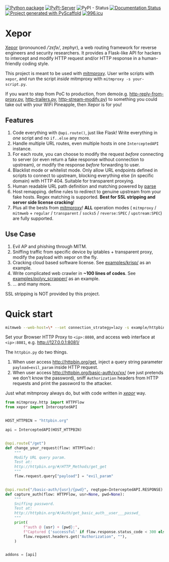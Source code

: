 [![Python package](https://github.com/xepor/xepor/actions/workflows/python-package.yml/badge.svg)](https://github.com/xepor/xepor/actions/workflows/python-package.yml)
[![PyPI-Server](https://img.shields.io/pypi/v/xepor.svg)](https://pypi.org/project/xepor/)
![PyPI - Status](https://img.shields.io/pypi/status/xepor)
[![Documentation Status](https://readthedocs.org/projects/xepor/badge/?version=latest)](https://xepor.readthedocs.io/en/latest/?badge=latest)
[![Project generated with PyScaffold](https://img.shields.io/badge/-PyScaffold-005CA0?logo=pyscaffold)](https://pyscaffold.org/)
[![996.icu](https://img.shields.io/badge/link-996.icu-red.svg)](https://996.icu)

# Xepor

[Xepor](https://github.com/xepor/xepor) (pronounced */ˈzɛfə/*, zephyr), a web routing framework for reverse engineers and security researchers.
It provides a Flask-like API for hackers to intercept and modify HTTP request and/or HTTP response in a human-friendly coding style.

This project is meant to be used with [mitmproxy](https://github.com/mitmproxy/mitmproxy/). User write scripts with `xepor`, and run the script *inside* mitmproxy with `mitmproxy -s your-script.py`.

If you want to step from PoC to production, from demo(e.g. [http-reply-from-proxy.py](https://github.com/mitmproxy/mitmproxy/blob/v7.0.4/examples/addons/http-reply-from-proxy.py), [http-trailers.py](https://github.com/mitmproxy/mitmproxy/blob/v7.0.4/examples/addons/http-trailers.py), [http-stream-modify.py](https://github.com/mitmproxy/mitmproxy/blob/v7.0.4/examples/addons/http-stream-modify.py)) to something you could take out with your WiFi Pineapple, then Xepor is for you!

## Features

1. Code everything with `@api.route()`, just like Flask! Write everything in *one* script and no `if..else` any more.
2. Handle multiple URL routes, even multiple hosts in one `InterceptedAPI` instance.
3. For each route, you can choose to modify the request *before* connecting to server (or even return a fake response without connection to upstream), or modify the response *before* forwarding to user.
4. Blacklist mode or whitelist mode. Only allow URL endpoints defined in scripts to connect to upstream, blocking everything else (in specific domain) with HTTP 404. Suitable for transparent proxying.
5. Human readable URL path definition and matching powered by [parse](https://pypi.org/project/parse/)
6. Host remapping. define rules to redirect to genuine upstream from your fake hosts. Regex matching is supported. **Best for SSL stripping and server side license cracking**!
7. Plus all the bests from [mitmproxy](https://github.com/mitmproxy/mitmproxy/)! **ALL** operation modes ( `mitmproxy` / `mitmweb` + `regular` / `transparent`  / `socks5` / `reverse:SPEC` / `upstream:SPEC`) are fully supported.

## Use Case

1. Evil AP and phishing through MITM.
2. Sniffing traffic from specific device by iptables + transparent proxy, modify the payload with xepor on the fly.
3. Cracking cloud based software license. See [examples/krisp/](https://github.com/xepor/xepor-examples/tree/main/krisp/) as an example.
4. Write complicated web crawler in **\~100 lines of codes**. See [examples/polyv_scrapper/](https://github.com/xepor/xepor-examples/tree/main/polyv_scrapper/) as an example.
5. ... and many more.

SSL stripping is NOT provided by this project.

# Quick start

```bash
mitmweb --web-host=\* --set connection_strategy=lazy -s example/httpbin/httpbin.py
```

Set your Browser HTTP Proxy to `<ip>:8080`, and access web interface at `<ip>:8081`, e.g. http://127.0.0.1:8081/

The `httpbin.py` do two things.

1. When user access http://httpbin.org/get, inject a query string parameter `payload=evil_param` inside HTTP request.
2. When user access http://httpbin.org/basic-auth/xx/xx/ (we just pretends we don't know the password), sniff `Authorization` headers from HTTP requests and print the password to the attacker.

Just what mitmproxy always do, but with code written in [*xepor*](https://github.com/xepor/xepor) way.

```python
from mitmproxy.http import HTTPFlow
from xepor import InterceptedAPI


HOST_HTTPBIN = "httpbin.org"

api = InterceptedAPI(HOST_HTTPBIN)


@api.route("/get")
def change_your_request(flow: HTTPFlow):
    """
    Modify URL query param.
    Test at:
    http://httpbin.org/#/HTTP_Methods/get_get
    """
    flow.request.query["payload"] = "evil_param"


@api.route("/basic-auth/{usr}/{pwd}", reqtype=InterceptedAPI.RESPONSE)
def capture_auth(flow: HTTPFlow, usr=None, pwd=None):
    """
    Sniffing password.
    Test at:
    http://httpbin.org/#/Auth/get_basic_auth__user___passwd_
    """
    print(
        f"auth @ {usr} + {pwd}:",
        f"Captured {'successful' if flow.response.status_code < 300 else 'unsuccessful'} login:",
        flow.request.headers.get("Authorization", ""),
    )


addons = [api]

```

